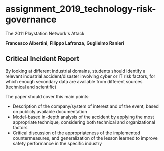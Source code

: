 # assignment_2019_technology-risk-governance
The 2011 Playstation Network's Attack

**Francesco Albertini**, **Filippo Lafronza**, **Guglielmo Ranieri**


## Critical Incident Report
By looking at different industrial domains, students should identify a relevant industrial accident/disaster involving cyber or IT risk factors, for which enough secondary data are available from different sources (technical and scientific)

The paper should cover this main points:
- Description of the company/system of interest and of the event, based on publicly available documentation
- Model-based in-depth analysis of the accident by applying the most appropriate technique, considering both technical and organizational factors
- Critical discussion of the appropriateness of the implemented countermeasures, and generalization of the lesson learned to improve safety performance in the specific industry
